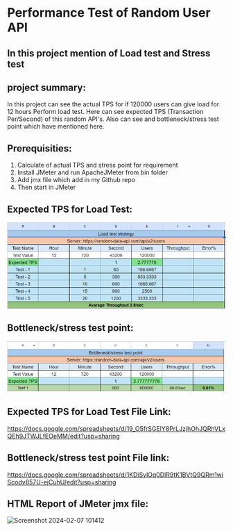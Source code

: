 # Performance Test of Random User API
## In this project mention of Load test and Stress test
## project summary: 
In this project can see the actual TPS for if 120000 users can give load for 12 hours Perform load test. Here can see expected TPS (Transaction Per/Second) of this random API's. Also can see and bottleneck/stress test point which have mentioned here.

## Prerequisities: 
  1. Calculate of actual TPS and stress point for requirement 
  2. Install JMeter and run ApacheJMeter from bin folder
  3. Add jmx file which add in my Github repo
  4. Then start in JMeter

## Expected TPS for Load Test: 
![Screenshot 2024-02-07 100849](https://github.com/Panthodatta96/pictures-of-demo-tests-jmeter/blob/main/loadtest.png)

## Bottleneck/stress test point:
![Screenshot 2024-02-07 100920](https://github.com/Panthodatta96/pictures-of-demo-tests-jmeter/blob/main/stresstest.png)

## Expected TPS for Load Test File Link:
https://docs.google.com/spreadsheets/d/19_O5frSGElY8PrLJzjhOhJQRhVLxQEh9JTWJLfEOeMM/edit?usp=sharing

## Bottleneck/stress test point File link: 
https://docs.google.com/spreadsheets/d/1KDiSylOq0DlR9tK1BVtQ9QRm1wiScodv857U-ejCuhU/edit?usp=sharing

## HTML Report of JMeter jmx file: 
![Screenshot 2024-02-07 101412](https://github.com/sborsha/Random-User-API-Performance-Test/assets/97577812/4b191498-0717-4046-be5e-822ce2aa8ce6)
